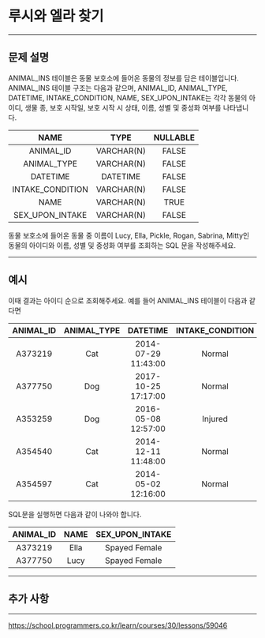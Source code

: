 # 루시와 엘라 찾기

---

## 문제 설명

ANIMAL_INS 테이블은 동물 보호소에 들어온 동물의 정보를 담은 테이블입니다. ANIMAL_INS 테이블 구조는 다음과 같으며, ANIMAL_ID, ANIMAL_TYPE, DATETIME, INTAKE_CONDITION, NAME, SEX_UPON_INTAKE는 각각 동물의 아이디, 생물 종, 보호 시작일, 보호 시작 시 상태, 이름, 성별 및 중성화 여부를 나타냅니다.

|      NAME       |      TYPE       | NULLABLE |
|:---------------:|:---------------:|:--------:|
|   ANIMAL_ID     |   VARCHAR(N)    |  FALSE   |
|   ANIMAL_TYPE   |   VARCHAR(N)    |  FALSE   |
|    DATETIME     |    DATETIME     |  FALSE   |
| INTAKE_CONDITION|   VARCHAR(N)    |  FALSE   |
|      NAME       |   VARCHAR(N)    |   TRUE   |
| SEX_UPON_INTAKE |   VARCHAR(N)    |  FALSE   |

동물 보호소에 들어온 동물 중 이름이 Lucy, Ella, Pickle, Rogan, Sabrina, Mitty인 동물의 아이디와 이름, 성별 및 중성화 여부를 조회하는 SQL 문을 작성해주세요.

---

## 예시

이때 결과는 아이디 순으로 조회해주세요. 예를 들어 ANIMAL_INS 테이블이 다음과 같다면

| ANIMAL_ID | ANIMAL_TYPE |       DATETIME        | INTAKE_CONDITION |   NAME   |  SEX_UPON_INTAKE  |
|:---------:|:-----------:|:---------------------:|:----------------:|:--------:|:-----------------:|
| A373219   |     Cat     | 2014-07-29 11:43:00   |      Normal       |   Ella   |  Spayed Female    |
| A377750   |     Dog     | 2017-10-25 17:17:00   |      Normal       |   Lucy   |  Spayed Female    |
| A353259   |     Dog     | 2016-05-08 12:57:00   |     Injured       |    Bj    |  Neutered Male    |
| A354540   |     Cat     | 2014-12-11 11:48:00   |      Normal       |   Tux    |  Neutered Male    |
| A354597   |     Cat     | 2014-05-02 12:16:00   |      Normal       |  Ariel   |  Spayed Female    |

SQL문을 실행하면 다음과 같이 나와야 합니다.

| ANIMAL_ID |   NAME   |  SEX_UPON_INTAKE  |
|:---------:|:--------:|:-----------------:|
| A373219   |   Ella   |  Spayed Female    |
| A377750   |   Lucy   |  Spayed Female    |


---

## 추가 사항



---

https://school.programmers.co.kr/learn/courses/30/lessons/59046
